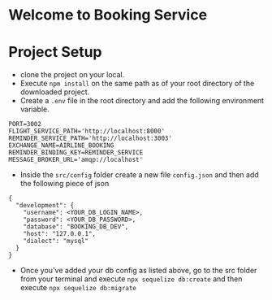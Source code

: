 # Welcome to Booking Service 

# Project Setup 

- clone the project on your local.
- Execute `npm install` on the same path as of your root directory of the downloaded project. 
- Create a `.env` file in the root directory and add the following environment variable.

```
PORT=3002
FLIGHT_SERVICE_PATH='http://localhost:8000'
REMINDER_SERVICE_PATH='http://localhost:3003'
EXCHANGE_NAME=AIRLINE_BOOKING
REMINDER_BINDING_KEY=REMINDER_SERVICE
MESSAGE_BROKER_URL='amqp://localhost'
```
- Inside the `src/config` folder create a new file `config.json` and then add the following piece of json

```
{
  "development": {
    "username": <YOUR_DB_LOGIN_NAME>,
    "password": <YOUR_DB_PASSWORD>,
    "database": "BOOKING_DB_DEV",
    "host": "127.0.0.1",
    "dialect": "mysql"
  }
}

```

- Once you've added your db config as listed above, go to the src folder from your terminal and execute `npx sequelize db:create`
and then execute `npx sequelize db:migrate`